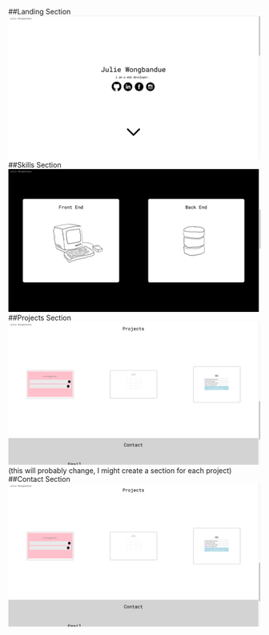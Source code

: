 ##Landing Section
![Landing Section](./screenshots/landing.png)
##Skills Section
![Skills Section](./screenshots/skills.png)
##Projects Section
![Projects Section](./screenshots/projects.png)
(this will probably change, I might create a section for each project)
##Contact Section
![Contact Section](./screenshots/projects.png)
